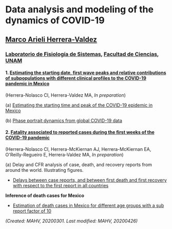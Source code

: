 # Data analysis and modeling of the dynamics of COVID-19
## [Marco Arieli Herrera-Valdez](https://mahv13.wordpress.com)
### [Laboratorio de Fisiología de Sistemas](https://www.google.com/url?sa=t&rct=j&q=&esrc=s&source=web&cd=5&cad=rja&uact=8&ved=2ahUKEwi9p4KJidroAhUMi6wKHYrSBWcQFjAEegQIAhAB&url=https%3A%2F%2Fmarcoh48.wixsite.com%2Ffisiologiasistemasfc&usg=AOvVaw1RFgV1gOqxbpBJT3Bl6WEq), [Facultad de Ciencias](https://www.google.com/url?sa=t&rct=j&q=&esrc=s&source=web&cd=1&cad=rja&uact=8&ved=2ahUKEwjbiNnQrtvoAhUJA6wKHVI0BXMQFjAAegQIGRAD&url=http%3A%2F%2Fwww.fciencias.unam.mx%2F&usg=AOvVaw1dMRMU_F-IcpmaB1y1H4px), [UNAM](https://www.google.com/url?sa=t&rct=j&q=&esrc=s&source=web&cd=1&cad=rja&uact=8&ved=2ahUKEwivy6_irtvoAhUDaq0KHQVoCcAQFjAAegQIGhAD&url=https%3A%2F%2Fwww.unam.mx%2F&usg=AOvVaw0YWCGJ7FEpDwkcT3EYH-aM)

#### 1. [Estimating the starting date, first wave peaks and relative contributions of subpopulations with different clinical profiles to the COVID-19 pandemic in Mexico](dam_COVID19_models/dam_COVID19_models_ReadMe.md)
(Herrera-Nolasco CI, Herrera-Valdez MA, *In preparation*)

(a) [Estimating the starting time and peak of the COVID-19 epidemic in Mexico](figures_COVID19_dataAnalysis/COVID19_Mexico_InitialFit_Herrera-Valdez+Herrera-Nolasco_2020.png)

(b) [Phase portrait dynamics from global COVID-19 data](figures_COVID19_dataAnalysis/COVID19_Mexico_InitialFit_Herrera-Valdez+Herrera-Nolasco_2020.png)

#### 2. [Fatality associated to reported cases during the first weeks of the COVID-19 pandemic](dam_COVID19_analysis/dam_COVID19_cfrAnalysis_ReadMe.md)

(Herrera-Nolasco CI, Herrera-McKiernan AJ, Herrera-McKiernan EA, O'Reilly-Regueiro E, Herrera-Valdez MA, *In preparation*)

(a) Delay and CFR analysis of case, death, and recovery reports from around the world.
Illustrating figures.

- [Delays between case reports, and between first death and first recovery with respect to the first report in all countries](figures_COVID19_dataAnalysis/dam_COVID19_JHU_delays_AllCountries.png)


**Inference of death cases for Mexico**
- [Estimation of death cases in Mexico for different age groups with a sub report factor of 10](figures_COVID19_dataAnalysis/dam_COVID19_JHU_cfr+propDeathCasesByAgeTS_EstimatesMexico_subReportFactor10.png)


_(Created: MAHV, 20200301. Last modified: MAHV, 20200426)_
